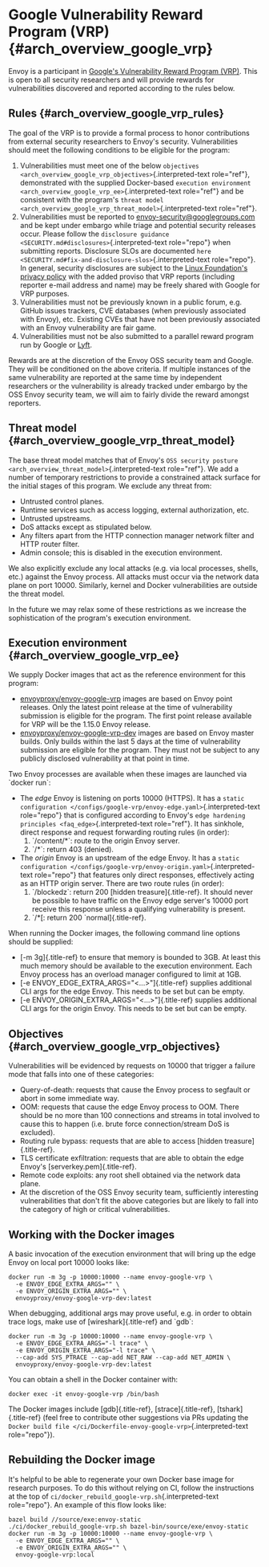Google Vulnerability Reward Program (VRP) {#arch_overview_google_vrp}
=========================================

Envoy is a participant in [Google\'s Vulnerability Reward Program
(VRP)](https://www.google.com/about/appsecurity/reward-program/). This
is open to all security researchers and will provide rewards for
vulnerabilities discovered and reported according to the rules below.

Rules {#arch_overview_google_vrp_rules}
-----

The goal of the VRP is to provide a formal process to honor
contributions from external security researchers to Envoy\'s security.
Vulnerabilities should meet the following conditions to be eligible for
the program:

1.  Vulnerabilities must meet one of the below `objectives
    <arch_overview_google_vrp_objectives>`{.interpreted-text
    role="ref"}, demonstrated with the supplied Docker-based
    `execution environment <arch_overview_google_vrp_ee>`{.interpreted-text
    role="ref"} and be consistent with the program\'s
    `threat model <arch_overview_google_vrp_threat_model>`{.interpreted-text
    role="ref"}.
2.  Vulnerabilities must be reported to
    <envoy-security@googlegroups.com> and be kept under embargo while
    triage and potential security releases occur. Please follow the
    `disclosure guidance
    <SECURITY.md#disclosures>`{.interpreted-text role="repo"} when
    submitting reports. Disclosure SLOs are documented `here
    <SECURITY.md#fix-and-disclosure-slos>`{.interpreted-text
    role="repo"}. In general, security disclosures are subject to the
    [Linux Foundation\'s privacy
    policy](https://www.linuxfoundation.org/privacy/) with the added
    proviso that VRP reports (including reporter e-mail address and
    name) may be freely shared with Google for VRP purposes.
3.  Vulnerabilities must not be previously known in a public forum, e.g.
    GitHub issues trackers, CVE databases (when previously associated
    with Envoy), etc. Existing CVEs that have not been previously
    associated with an Envoy vulnerability are fair game.
4.  Vulnerabilities must not be also submitted to a parallel reward
    program run by Google or [Lyft](https://www.lyft.com/security).

Rewards are at the discretion of the Envoy OSS security team and Google.
They will be conditioned on the above criteria. If multiple instances of
the same vulnerability are reported at the same time by independent
researchers or the vulnerability is already tracked under embargo by the
OSS Envoy security team, we will aim to fairly divide the reward amongst
reporters.

Threat model {#arch_overview_google_vrp_threat_model}
------------

The base threat model matches that of Envoy\'s `OSS security posture
<arch_overview_threat_model>`{.interpreted-text role="ref"}. We add a
number of temporary restrictions to provide a constrained attack surface
for the initial stages of this program. We exclude any threat from:

-   Untrusted control planes.
-   Runtime services such as access logging, external authorization,
    etc.
-   Untrusted upstreams.
-   DoS attacks except as stipulated below.
-   Any filters apart from the HTTP connection manager network filter
    and HTTP router filter.
-   Admin console; this is disabled in the execution environment.

We also explicitly exclude any local attacks (e.g. via local processes,
shells, etc.) against the Envoy process. All attacks must occur via the
network data plane on port 10000. Similarly, kernel and Docker
vulnerabilities are outside the threat model.

In the future we may relax some of these restrictions as we increase the
sophistication of the program\'s execution environment.

Execution environment {#arch_overview_google_vrp_ee}
---------------------

We supply Docker images that act as the reference environment for this
program:

-   [envoyproxy/envoy-google-vrp](https://hub.docker.com/r/envoyproxy/envoy-google-vrp/tags/)
    images are based on Envoy point releases. Only the latest point
    release at the time of vulnerability submission is eligible for the
    program. The first point release available for VRP will be the
    1.15.0 Envoy release.
-   [envoyproxy/envoy-google-vrp-dev](https://hub.docker.com/r/envoyproxy/envoy-google-vrp-dev/tags/)
    images are based on Envoy master builds. Only builds within the last
    5 days at the time of vulnerability submission are eligible for the
    program. They must not be subject to any publicly disclosed
    vulnerability at that point in time.

Two Envoy processes are available when these images are launched via
\`docker run\`:

-   The *edge* Envoy is listening on ports 10000 (HTTPS). It has a
    `static configuration
    </configs/google-vrp/envoy-edge.yaml>`{.interpreted-text
    role="repo"} that is configured according to Envoy\'s
    `edge hardening
    principles <faq_edge>`{.interpreted-text role="ref"}. It has
    sinkhole, direct response and request forwarding routing rules (in
    order):
    1.  \`/content/\*\`: route to the origin Envoy server.
    2.  \`/\*\`: return 403 (denied).
-   The *origin* Envoy is an upstream of the edge Envoy. It has a
    `static configuration
    </configs/google-vrp/envoy-origin.yaml>`{.interpreted-text
    role="repo"} that features only direct responses, effectively acting
    as an HTTP origin server. There are two route rules (in order):
    1.  \`/blockedz\`: return 200 [hidden treasure]{.title-ref}. It
        should never be possible to have traffic on the Envoy edge
        server\'s 10000 port receive this response unless a qualifying
        vulnerability is present.
    2.  \`/\*[: return 200 \`normal]{.title-ref}.

When running the Docker images, the following command line options
should be supplied:

-   [-m 3g]{.title-ref} to ensure that memory is bounded to 3GB. At
    least this much memory should be available to the execution
    environment. Each Envoy process has an overload manager configured
    to limit at 1GB.
-   [-e ENVOY_EDGE_EXTRA_ARGS=\"\<\...\>\"]{.title-ref} supplies
    additional CLI args for the edge Envoy. This needs to be set but can
    be empty.
-   [-e ENVOY_ORIGIN_EXTRA_ARGS=\"\<\...\>\"]{.title-ref} supplies
    additional CLI args for the origin Envoy. This needs to be set but
    can be empty.

Objectives {#arch_overview_google_vrp_objectives}
----------

Vulnerabilities will be evidenced by requests on 10000 that trigger a
failure mode that falls into one of these categories:

-   Query-of-death: requests that cause the Envoy process to segfault or
    abort in some immediate way.
-   OOM: requests that cause the edge Envoy process to OOM. There should
    be no more than 100 connections and streams in total involved to
    cause this to happen (i.e. brute force connection/stream DoS is
    excluded).
-   Routing rule bypass: requests that are able to access [hidden
    treasure]{.title-ref}.
-   TLS certificate exfiltration: requests that are able to obtain the
    edge Envoy\'s [serverkey.pem]{.title-ref}.
-   Remote code exploits: any root shell obtained via the network data
    plane.
-   At the discretion of the OSS Envoy security team, sufficiently
    interesting vulnerabilities that don\'t fit the above categories but
    are likely to fall into the category of high or critical
    vulnerabilities.

Working with the Docker images
------------------------------

A basic invocation of the execution environment that will bring up the
edge Envoy on local port 10000 looks like:

``` {.bash}
docker run -m 3g -p 10000:10000 --name envoy-google-vrp \
  -e ENVOY_EDGE_EXTRA_ARGS="" \
  -e ENVOY_ORIGIN_EXTRA_ARGS="" \
  envoyproxy/envoy-google-vrp-dev:latest
```

When debugging, additional args may prove useful, e.g. in order to
obtain trace logs, make use of [wireshark]{.title-ref} and \`gdb\`:

``` {.bash}
docker run -m 3g -p 10000:10000 --name envoy-google-vrp \
  -e ENVOY_EDGE_EXTRA_ARGS="-l trace" \
  -e ENVOY_ORIGIN_EXTRA_ARGS="-l trace" \
  --cap-add SYS_PTRACE --cap-add NET_RAW --cap-add NET_ADMIN \
  envoyproxy/envoy-google-vrp-dev:latest
```

You can obtain a shell in the Docker container with:

``` {.bash}
docker exec -it envoy-google-vrp /bin/bash
```

The Docker images include [gdb]{.title-ref}, [strace]{.title-ref},
[tshark]{.title-ref} (feel free to contribute other suggestions via PRs
updating the
`Docker build file </ci/Dockerfile-envoy-google-vrp>`{.interpreted-text
role="repo"}).

Rebuilding the Docker image
---------------------------

It\'s helpful to be able to regenerate your own Docker base image for
research purposes. To do this without relying on CI, follow the
instructions at the top of
`ci/docker_rebuild_google-vrp.sh`{.interpreted-text role="repo"}. An
example of this flow looks like:

``` {.bash}
bazel build //source/exe:envoy-static
./ci/docker_rebuild_google-vrp.sh bazel-bin/source/exe/envoy-static
docker run -m 3g -p 10000:10000 --name envoy-google-vrp \
  -e ENVOY_EDGE_EXTRA_ARGS="" \
  -e ENVOY_ORIGIN_EXTRA_ARGS="" \
  envoy-google-vrp:local
```
